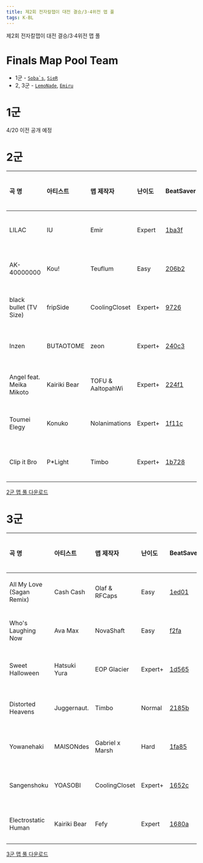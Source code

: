 ```yaml
---
title: 제2회 전자칼잽이 대전 결승/3·4위전 맵 풀
tags: K-BL
---
```


제2회 전자칼잽이 대전 결승/3·4위전 맵 풀

# Finals Map Pool Team

- 1군 - [``Soba`s``](https://beatsaver.com/profile/4286549), [`SieR`](https://scoresaber.com/u/76561198320985763)
- 2, 3군 - [`LemoNade`](https://scoresaber.com/u/76561198211726521), [`Emiru`](https://scoresaber.com/u/76561198355532572)

# 1군

4/20 이전 공개 예정

# 2군

곡 명 | 아티스트 | 맵 제작자 | 난이도 | BeatSaver | 미리보기
:---|:---|:---|:---|:---|:---|
LILAC | IU | Emir | Expert | [1ba3f](https://beatsaver.com/maps/1ba3f) | [미리보기](https://skystudioapps.com/bs-viewer/?id=1ba3f)
AK-40000000 | Kou! | Teuflum | Easy | [206b2](https://beatsaver.com/maps/206b2) | [미리보기](https://skystudioapps.com/bs-viewer/?id=206b2)
black bullet (TV Size) | fripSide | CoolingCloset | Expert+ | [9726](https://beatsaver.com/maps/9726) | [미리보기](https://skystudioapps.com/bs-viewer/?id=9726)
Inzen | BUTAOTOME | zeon | Expert+ | [240c3](https://beatsaver.com/maps/240c3) | [미리보기](https://skystudioapps.com/bs-viewer/?id=240c3)
Angel feat. Meika Mikoto | Kairiki Bear | TOFU & AaltopahWi | Expert+ | [224f1](https://beatsaver.com/maps/224f1) | [미리보기](https://skystudioapps.com/bs-viewer/?id=224f1)
Toumei Elegy | Konuko | Nolanimations | Expert+ | [1f11c](https://beatsaver.com/maps/1f11c) | [미리보기](https://skystudioapps.com/bs-viewer/?id=1f11c)
Clip it Bro | P*Light | Timbo | Expert+ | [1b728](https://beatsaver.com/maps/1b728) | [미리보기](https://skystudioapps.com/bs-viewer/?id=1b728)

<a href="/playlist/KBSL2-FINAL.bplist" download>2군 맵 풀 다운로드</a>

# 3군


곡 명 | 아티스트 | 맵 제작자 | 난이도 | BeatSaver | 미리보기
:---|:---|:---|:---|:---|:---|
All My Love (Sagan Remix) | Cash Cash | Olaf & RFCaps | Easy | [1ed01](https://beatsaver.com/maps/1ed01) | [미리보기](https://skystudioapps.com/bs-viewer/?id=1ed01)
Who's Laughing Now | Ava Max | NovaShaft | Easy | [f2fa](https://beatsaver.com/maps/f2fa) | [미리보기](https://skystudioapps.com/bs-viewer/?id=f2fa)
Sweet Halloween | Hatsuki Yura | EOP Glacier | Expert+ | [1d565](https://beatsaver.com/maps/1d565) | [미리보기](https://skystudioapps.com/bs-viewer/?id=1d565)
Distorted Heavens | Juggernaut. | Timbo | Normal | [2185b](https://beatsaver.com/maps/2185b) | [미리보기](https://skystudioapps.com/bs-viewer/?id=2185b)
Yowanehaki | MAISONdes | Gabriel x Marsh | Hard | [1fa85](https://beatsaver.com/maps/1fa85) | [미리보기](https://skystudioapps.com/bs-viewer/?id=1fa85)
Sangenshoku | YOASOBI | CoolingCloset | Expert+ | [1652c](https://beatsaver.com/maps/1652c) | [미리보기](https://skystudioapps.com/bs-viewer/?id=1652c)
Electrostatic Human | Kairiki Bear | Fefy | Expert | [1680a](https://beatsaver.com/maps/1680a) | [미리보기](https://skystudioapps.com/bs-viewer/?id=1680a)


<a href="/playlist/KBSL3-FINAL.bplist" download>3군 맵 풀 다운로드</a>